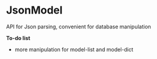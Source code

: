 # JsonModel
API for Json parsing, convenient for database manipulation

**To-do list**

* more manipulation for model-list and model-dict
